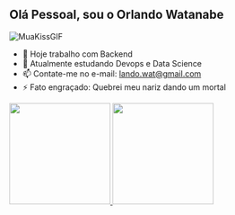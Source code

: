 ## Olá Pessoal, sou o Orlando Watanabe 
![MuaKissGIF](https://github.com/user-attachments/assets/0af19573-cb22-4ad0-baad-254e19771aa3)


- 🔭 Hoje trabalho com Backend
- 🌱 Atualmente estudando Devops e Data Science
- 📫 Contate-me no e-mail: lando.wat@gmail.com
- ⚡ Fato engraçado: Quebrei meu nariz dando um mortal

<div>
  <a href="https://github.com/landowat">
  <img height="180cm" src="https://github-readme-stats.vercel.app/api?username=landowat&show_icons=true*theme=dracula&include_all_commits=true&count_private=true"/>
  <img height="180cm" src="https://github-readme-stats.vercel.app/api/top-langs/?username=landowat&layout=compact&langs_count=16&theme=dracula"/>
</div>
